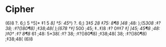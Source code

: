 # Cipher

(6)8 ?. 6;) 5 †5]* ‡1 5 *8] †5: 45*†) ?. 6;) 3‡**5 28 ‡75: 8¶8* ]48* ;48: );(5*308 :‡? 38; :‡?()80¶8) ;‡38;48( );(678 †‡]* 500 ;45; ‡..‡)8 :‡? 0‡‡7 *‡] ]45; 45¶8 ;48: )‡0† :‡? 8¶8* 61 ;48: 5*38( :‡? 38; :‡?()80¶8) ;‡38;48( 38; :‡?()80¶8) ;‡38;48( (6)8
